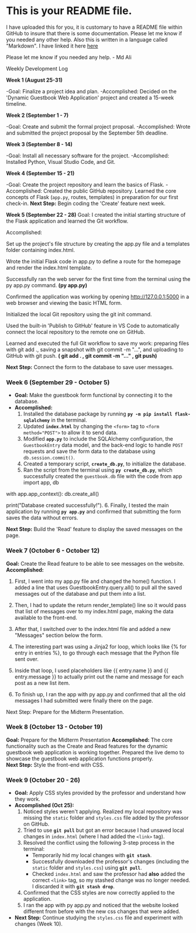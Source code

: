 # This is your README file.

I have uploaded this for you, it is customary to have a README file within GitHub to insure that there is some documentation. Please let me know if you needed any other help. Also this is written in a language called "Markdown". I have linked it here [here](https://docs.github.com/en/get-started/writing-on-github/getting-started-with-writing-and-formatting-on-github/basic-writing-and-formatting-syntax)

Please let me know if you needed any help. - Md Ali

Weekly Development Log

**Week 1 (August 25-31)**

-Goal: Finalize a project idea and plan.
-Accomplished: Decided on the 'Dynamic Guestbook Web Application' project and created a 15-week timeline. 

**Week 2 (September 1 - 7)**

-Goal: Create and submit the formal project proposal.
-Accomplished: Wrote and submitted the project proposal by the September 5th deadline.

**Week 3 (September 8 - 14)**

-Goal: Install all necessary software for the project.
-Accomplished: Installed Python, Visual Studio Code, and Git.

**Week 4 (September 15 - 21)**

-Goal: Create the project repository and learn the basics of Flask.
-Accomplished: Created the public GitHub repository. Learned the core concepts of Flask (`app.py`, routes, templates) in preparation for our first check-in.
**Next Step:** Begin coding the 'Create' feature next week.

**Week 5 (September 22 - 28)**
Goal: I created the initial starting structure of the Flask application and learned the Git workflow.

Accomplished:

Set up the project's file structure by creating the app.py file and a templates folder containing index.html.

Wrote the initial Flask code in app.py to define a route for the homepage and render the index.html template.

Successfully ran the web server for the first time from the terminal using the py app.py command.  **(py app.py)**

Confirmed the application was working by opening http://127.0.0.1:5000 in a web browser and viewing the basic HTML form.

Initialized the local Git repository using the git init command.

Used the built-in 'Publish to GitHub' feature in VS Code to automatically connect the local repository to the remote one on GitHub.

Learned and executed the full Git workflow to save my work: preparing files with git add ., saving a snapshot with git commit -m "...", and uploading to GitHub with git push. **( git add . , git commit -m "..." , git push)**

**Next Step:** Connect the form to the database to save user messages.

### **Week 6 (September 29 - October 5)**
* **Goal:** Make the guestbook form functional by connecting it to the database.
* **Accomplished:**
    1.  Installed the database package by running **`py -m pip install flask-sqlalchemy`** in the terminal.
    2.  Updated **`index.html`** by changing the `<form>` tag to `<form method="POST">` to allow it to send data.
    3.  Modified **`app.py`** to include the SQLAlchemy configuration, the `GuestbookEntry` data model, and the back-end logic to handle `POST` requests and save the form data to the database using `db.session.commit()`.
    4.  Created a temporary script, **`create_db.py`**, to initialize the database.
    5.  Ran the script from the terminal using **`py create_db.py`**, which successfully created the `guestbook.db` file with the code
     from app import app, db

with app.app_context():
    db.create_all()

print("Database created successfully!").
    6.  Finally, I tested the main application by running **`py app.py`** and confirmed that submitting the form saves the data without errors.

**Next Step:** Build the 'Read' feature to display the saved messages on the page.

### **Week 7 (October 6 - October 12)**
**Goal:** Create the Read feature to be able to see messages on the website. 
**Accomplished:** 
1. First, I went into my app.py file and changed the home() function. I added a line that uses GuestbookEntry.query.all() to pull all the saved messages out of the database and put them into a list.

2. Then, I had to update the return render_template() line so it would pass that list of messages over to my index.html page, making the data available to the front-end.

3. After that, I switched over to the index.html file and added a new "Messages" section below the form.

4. The interesting part was using a Jinja2 for loop, which looks like {% for entry in entries %}, to go through each message that the Python file sent over.

5. Inside that loop, I used placeholders like {{ entry.name }} and {{ entry.message }} to actually print out the name and message for each post as a new list item.

6. To finish up, I ran the app with py app.py and confirmed that all the old messages I had submitted were finally there on the page.

Next Step: Prepare for the Midterm Presentation.

### **Week 8 (October 13 - October 19)**
**Goal:** Prepare for the Midterm Presentation 
**Accomplished:** The core functionality such as the Create and Read features for the dynamic guestbook web application is working together. Prepared the live demo to showcase the guestbook web application functions properly.  
**Next Step:**  Style the front-end with CSS.

### **Week 9 (October 20 - 26)**
* **Goal:** Apply CSS styles provided by the professor and understand how they work.
* **Accomplished (Oct 25):**
    1. Noticed styles weren't applying. Realized my local repository was missing the `static` folder and `styles.css` file added by the professor on GitHub.
    2. Tried to use **`git pull`** but got an error because I had unsaved local changes in `index.html` (where I had added the `<link>` tag).
    3. Resolved the conflict using the following 3-step process in the terminal:
        * Temporarily hid my local changes with **`git stash`**.
        * Successfully downloaded the professor's changes (including the `static` folder and `styles.css`) using **`git pull`**.
        * Checked `index.html` and saw the professor had **also** added the correct `<link>` tag, so my stashed change was no longer needed. I discarded it with **`git stash drop`**.
    4. Confirmed that the CSS styles are now correctly applied to the application.
    5. I ran the app with py app.py and noticed that the website looked different from before with the new css changes that were added.
* **Next Step:** Continue studying the `styles.css` file and experiment with changes (Week 10).